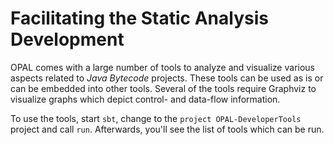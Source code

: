 # Facilitating the Static Analysis Development
OPAL comes with a large number of tools to analyze and visualize various aspects related to *Java Bytecode* projects. These tools can be used as is or can be embedded into other tools. Several of the tools require Graphviz to visualize graphs which depict control- and data-flow information.

To use the tools, start `sbt`, change to the `project OPAL-DeveloperTools` project and call `run`. Afterwards, you'll see the list of tools which can be run.
